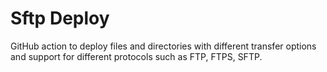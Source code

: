 # Sftp Deploy

GitHub action to deploy files and directories with different transfer options and support for different protocols such as FTP, FTPS, SFTP.
